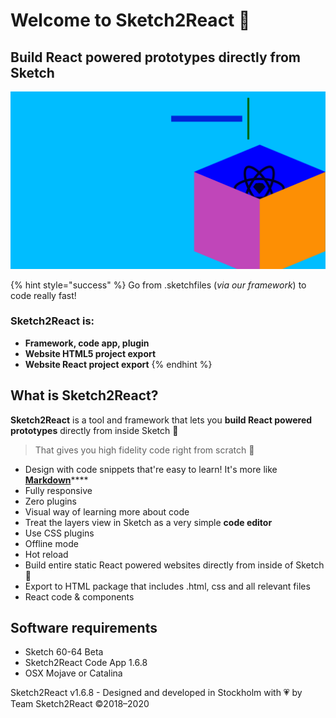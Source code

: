 # Welcome to Sketch2React 🏡

## Build React powered prototypes directly from Sketch

![](.gitbook/assets/1%20%281%29.png)

{% hint style="success" %}
Go from .sketchfiles \(_via our framework_\) to code really fast!

### Sketch2React is:

* **Framework, code app, plugin**
* **Website HTML5 project export**
* **Website React project export** 
{% endhint %}

## What is Sketch2React?

**Sketch2React** is a tool and framework that lets you **build React powered prototypes** directly from inside Sketch 💎

> That gives you high fidelity code right from scratch 💪

* Design with code snippets that're easy to learn! It's more like [**Markdown**](https://en.wikipedia.org/wiki/Markdown)\*\*\*\*
* Fully responsive
* Zero plugins
* Visual way of learning more about code
* Treat the layers view in Sketch as a very simple **code editor**
* Use CSS plugins
* Offline mode
* Hot reload
* Build entire static React powered websites directly from inside of Sketch 🤯
* Export to HTML package that includes .html, css and all relevant files
* React code & components

## Software requirements

* Sketch 60-64 Beta
* Sketch2React Code App 1.6.8
* OSX Mojave or Catalina

Sketch2React v1.6.8 - Designed and developed in Stockholm with 💗 by Team Sketch2React ©2018–2020

